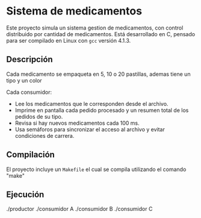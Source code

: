 # Sistema de medicamentos
Este proyecto simula un sistema gestion de medicamentos, con control distribuido por cantidad de medicamentos. Está desarrollado en C, pensado para ser compilado en Linux con `gcc` versión 4.1.3.

## Descripción
Cada medicamento se empaqueta en 5, 10 o 20 pastillas, ademas tiene un tipo y un color


Cada consumidor:
- Lee los medicamentos que le corresponden desde el archivo.
- Imprime en pantalla cada pedido procesado y un resumen total de los pedidos de su tipo.
- Revisa si hay nuevos medicamentos cada 100 ms.
- Usa semáforos para sincronizar el acceso al archivo y evitar condiciones de carrera.

## Compilación
El proyecto incluye un `Makefile` el cual se compila utilizando el comando "make"

## Ejecución
./productor
./consumidor A
./consumidor B
./consumidor C